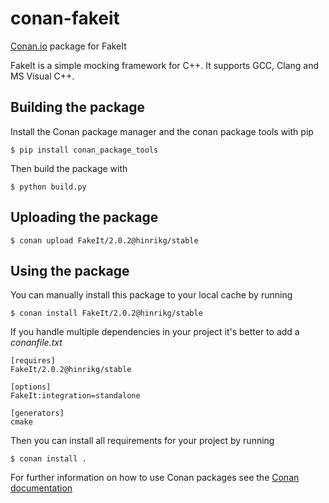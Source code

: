 # conan-fakeit

[Conan.io](https://conan.io) package for FakeIt

FakeIt is a simple mocking framework for C++. It supports GCC, Clang and MS Visual C++.

## Building the package

Install the Conan package manager and the conan package tools with pip

    $ pip install conan_package_tools

Then build the package with

    $ python build.py

## Uploading the package

    $ conan upload FakeIt/2.0.2@hinrikg/stable

## Using the package

You can manually install this package to your local cache by running

    $ conan install FakeIt/2.0.2@hinrikg/stable

If you handle multiple dependencies in your project it's better to add a *conanfile.txt*

    [requires]
    FakeIt/2.0.2@hinrikg/stable

    [options]
    FakeIt:integration=standalone

    [generators]
    cmake

Then you can install all requirements for your project by running

    $ conan install .

For further information on how to use Conan packages see the [Conan documentation](http://docs.conan.io/)

